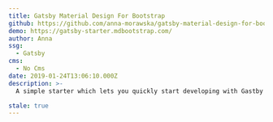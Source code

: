```yaml
---
title: Gatsby Material Design For Bootstrap
github: https://github.com/anna-morawska/gatsby-material-design-for-bootstrap
demo: https://gatsby-starter.mdbootstrap.com/
author: Anna
ssg:
  - Gatsby
cms:
  - No Cms
date: 2019-01-24T13:06:10.000Z
description: >-
  A simple starter which lets you quickly start developing with Gastby and Material Design For Bootstrap

stale: true
---
```

